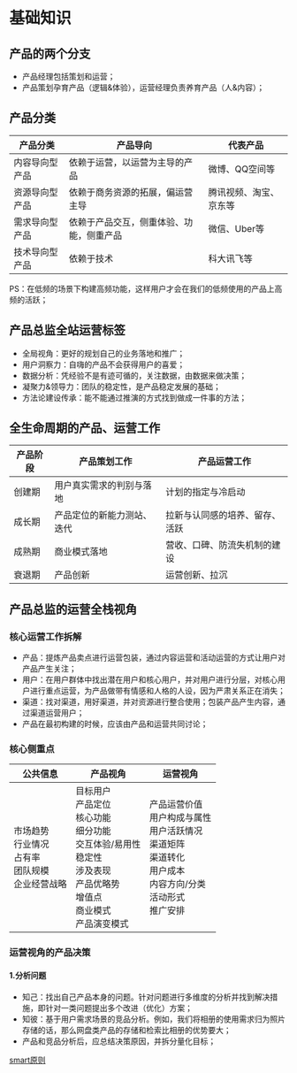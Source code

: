 # 基础知识

## 产品的两个分支

- 产品经理包括策划和运营；
- 产品策划孕育产品（逻辑&体验），运营经理负责养育产品（人&内容）；

## 产品分类

| 产品分类       | 产品导向                                 | 代表产品               |
| -------------- | ---------------------------------------- | ---------------------- |
| 内容导向型产品 | 依赖于运营，以运营为主导的产品           | 微博、QQ空间等         |
| 资源导向型产品 | 依赖于商务资源的拓展，偏运营主导         | 腾讯视频、淘宝、京东等 |
| 需求导向型产品 | 依赖于产品交互，侧重体验、功能，侧重产品 | 微信、Uber等           |
| 技术导向型产品 | 依赖于技术                               | 科大讯飞等             |

PS：在低频的场景下构建高频功能，这样用户才会在我们的低频使用的产品上高频的活跃；

## 产品总监全站运营标签

- 全局视角：更好的规划自己的业务落地和推广；
- 用户洞察力：自嗨的产品不会获得用户的喜爱；
- 数据分析：凭经验不是有迹可循的，关注数据，由数据来做决策；
- 凝聚力&领导力：团队的稳定性，是产品稳定发展的基础；
- 方法论建设传承：能不能通过推演的方式找到做成一件事的方法；

## 全生命周期的产品、运营工作

| 产品阶段 | 产品策划工作               | 产品运营工作                   |
| -------- | -------------------------- | ------------------------------ |
| 创建期   | 用户真实需求的判别与落地   | 计划的指定与冷启动             |
| 成长期   | 产品定位的新能力测站、迭代 | 拉新与认同感的培养、留存、活跃 |
| 成熟期   | 商业模式落地               | 营收、口碑、防流失机制的建设   |
| 衰退期   | 产品创新                   | 运营创新、拉沉                 |

## 产品总监的运营全栈视角

### 核心运营工作拆解

- 产品：提炼产品卖点进行运营包装，通过内容运营和活动运营的方式让用户对产品产生关注；
- 用户：在用户群体中找出潜在用户和核心用户，并对用户进行分层，对核心用户进行重点运营，为产品做带有情感和人格的人设，因为严肃关系正在消失；
- 渠道：找对渠道，用好渠道，并对资源进行整合使用；包装产品产生内容，通过渠道运营用户；
- 产品在最初构建的时候，应该由产品和运营共同讨论；

### 核心侧重点

| 公共信息                                                   | 产品视角                                                     | 运营视角                                                     |
| ---------------------------------------------------------- | ------------------------------------------------------------ | ------------------------------------------------------------ |
| 市场趋势<br>行业情况<br>占有率<br>团队规模<br>企业经营战略 | 目标用户<br>产品定位<br>核心功能<br>细分功能<br>交互体验/易用性<br>稳定性<br>涉及表现<br>产品优略势<br>增值点<br>商业模式<br>产品演变模式 | 产品运营价值<br>用户构成与属性<br>用户活跃情况<br>渠道矩阵<br>渠道转化<br>用户成本<br>内容方向/分类<br>活动形式<br>推广安排 |

### 运营视角的产品决策

#### 1.分析问题

- 知己：找出自己产品本身的问题。针对问题进行多维度的分析并找到解决措施，即针对一类问题提出多个改进（优化）方案；
- 知彼：基于用户需求场景的竞品分析。例如，我们将相册的使用需求归为照片存储的话，那么网盘类产品的存储和检索比相册的优势要大；
- 产品和竞品分析后，应总结决策原因，并拆分量化目标；

[smart原则](/fang-fa-lun.md)

